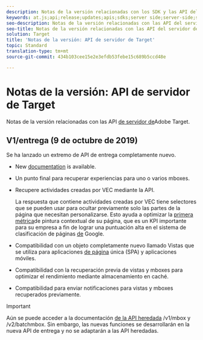 ```yaml
---
description: Notas de la versión relacionadas con los SDK y las API del servidor de Adobe Target
keywords: at.js;api;release;updates;apis;sdks;server side;server-side;server-side;api;delivery api
seo-description: Notas de la versión relacionadas con las API del servidor de Adobe Target.
seo-title: Notas de la versión relacionadas con las API del servidor de Adobe Target.
solution: Target
title: 'Notas de la versión: API de servidor de Target'
topic: Standard
translation-type: tm+mt
source-git-commit: 434b103cee15e2e3efdb53febe15c689b5ccd48e

---
```



# Notas de la versión: API de servidor de Target

Notas de la versión relacionadas con las API [de servidor de](https://developers.adobetarget.com/api/delivery-api/)Adobe Target.

## V1/entrega (9 de octubre de 2019)

Se ha lanzado un extremo de API de entrega completamente nuevo.

* New [documentation](https://developers.adobetarget.com/api/delivery-api/) is available.
* Un punto final para recuperar experiencias para uno o varios mboxes.
* Recupere actividades creadas por VEC mediante la API.

   La respuesta que contiene actividades creadas por VEC tiene selectores que se pueden usar para ocultar previamente solo las partes de la página que necesitan personalizarse. Esto ayuda a optimizar la [primera métrica](https://developers.google.com/web/fundamentals/performance/user-centric-performance-metrics.html)de pintura contextual de su página, que es un KPI importante para su empresa a fin de lograr una puntuación alta en el sistema de clasificación de páginas [de](https://en.wikipedia.org/wiki/PageRank) Google.

* Compatibilidad con un objeto completamente nuevo llamado Vistas que se utiliza para aplicaciones [de página](/help/c-implementing-target/c-implementing-target-for-client-side-web/how-to-deployatjs/target-atjs-single-page-application.md) única (SPA) y aplicaciones [](/help/c-target-mobile-app/target-mobile-app.md)móviles.
* Compatibilidad con la recuperación previa de vistas y mboxes para optimizar el rendimiento mediante almacenamiento en caché.
* Compatibilidad para enviar notificaciones para vistas y mboxes recuperados previamente.

>[!IMPORTANT]
>
>Aún se puede acceder a la documentación [de la API heredada](https://developers.adobetarget.com/api/legacy-api/index.html) /v1/mbox y /v2/batchmbox. Sin embargo, las nuevas funciones se desarrollarán en la nueva API de entrega y no se adaptarán a las API heredadas.
